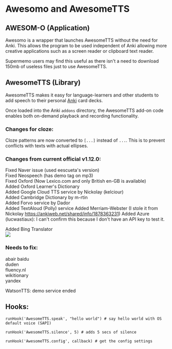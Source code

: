# Awesomo and AwesomeTTS

## AWESOM-O (Application)
Awesomo is a wrapper that launches AwesomeTTS without the need for Anki. This allows the program to be used independent of Anki allowing more creative applications such as a screen reader or clipboard text reader.

Supermemo users may find this useful as there isn't a need to download 150mb of useless files just to use AwesomeTTS.


## AwesomeTTS (Library)
AwesomeTTS makes it easy for language-learners and other students to add
speech to their personal [Anki](https://apps.ankiweb.net) card decks.

Once loaded into the Anki `addons` directory, the AwesomeTTS add-on code
enables both on-demand playback and recording functionality.


### Changes for cloze:
Cloze patterns are now converted to ```[...]``` instead of ```...```. This is to prevent conflicts with texts with actual ellipses.

### Changes from current official v1.12.0:
Fixed Naver issue (used eescueta's version)  
Fixed Neospeech (has demo tag on mp3)  
Fixed Oxford (Now Lexico.com and only British en-GB is available)  
Added Oxford Learner's Dictionary  
Added Google Cloud TTS service by Nickolay (kelciour)  
Added Cambridge Dictionary by m-rtin  
Added Forvo service by Dador  
Added TextAloud (Polly) service
Added Merriam-Webster (I stole it from Nickolay https://ankiweb.net/shared/info/1878363231)
Added Azure (lucwastiaux): I can't confirm this because I don't have an API key to test it.


Added Bing Translator  
<img src="https://github.com/lovac42/awesometts-CCBC-addon/blob/unified/screenshots/bing.png?raw=true" />  


### Needs to fix:
abair
baidu  
duden  
fluency.nl  
wikitionary  
yandex

WatsonTTS: demo service ended


## Hooks:

```
runHook('AwesomeTTS.speak', "hello world") # say hello world with OS default voice (SAPI)

runHook('AwesomeTTS.silence', 5) # adds 5 secs of silence

runHook('AwesomeTTS.config', callback) # get the config settings
```
